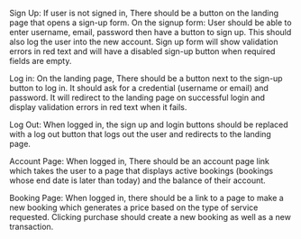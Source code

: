 Sign Up:
If user is not signed in, There should be a button on the landing page that opens a sign-up form.
    On the signup form:
    User should be able to enter username, email, password then have a button to sign up. This should also log the user into the new account.
    Sign up form will show validation errors in red text and will have a disabled sign-up button when required fields are empty.

Log in:
    On the landing page, There should be a button next to the sign-up button to log in. It should ask for a credential (username or email) and password. It will redirect to the landing page on successful login and display validation errors in red text when it fails.

Log Out:
    When logged in, the sign up and login buttons should be replaced with a log out button that logs out the user and redirects to the landing page.

Account Page:
    When logged in, There should be an account page link which takes the user to a page that displays active bookings (bookings whose end date is later than today) and the balance of their account.

Booking Page:
    When logged in, there should be a link to a page to make a new booking which generates a price based on the type of service requested. Clicking purchase should create a new booking as well as a new transaction.
